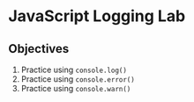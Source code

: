 # JavaScript Logging Lab

## Objectives

1. Practice using `console.log()`
2. Practice using `console.error()`
3. Practice using `console.warn()`
